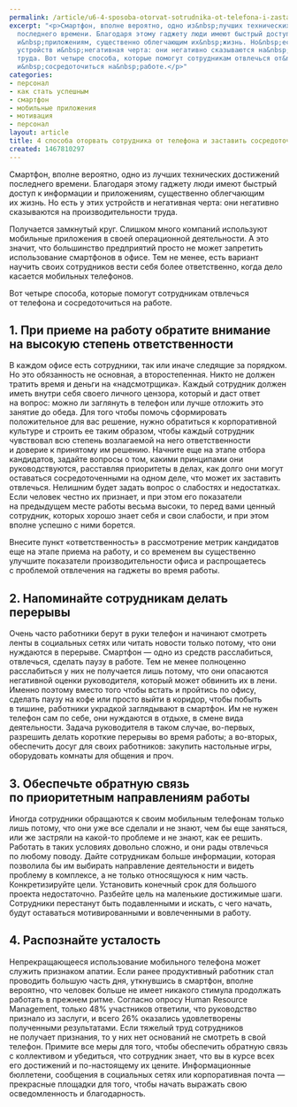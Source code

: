 ```yaml
---
permalink: /article/u6-4-sposoba-otorvat-sotrudnika-ot-telefona-i-zastavit-sosredotochitsya-na-rabote
excerpt: "<p>Смартфон, вполне вероятно, одно из&nbsp;лучших технических достижений
  последнего времени. Благодаря этому гаджету люди имеют быстрый доступ к&nbsp;информации
  и&nbsp;приложениям, существенно облегчающим их&nbsp;жизнь. Но&nbsp;есть у&nbsp;этих
  устройств и&nbsp;негативная черта: они негативно сказываются на&nbsp;производительности
  труда. Вот четыре способа, которые помогут сотрудникам отвлечься от&nbsp;телефона
  и&nbsp;сосредоточиться на&nbsp;работе.</p>"
categories:
- персонал
- как стать успешным
- смартфон
- мобильные приложения
- мотивация
- персонал
layout: article
title: 4 способа оторвать сотрудника от телефона и заставить сосредоточиться на работе
created: 1467810297
---
```

<p>Смартфон, вполне вероятно, одно из&nbsp;лучших технических достижений последнего времени. Благодаря этому гаджету люди имеют быстрый доступ к&nbsp;информации и&nbsp;приложениям, существенно облегчающим их&nbsp;жизнь. Но&nbsp;есть у&nbsp;этих устройств и&nbsp;негативная черта: они негативно сказываются на&nbsp;производительности труда. </p>
<p>Получается замкнутый круг. Слишком много компаний используют мобильные приложения в&nbsp;своей операционной деятельности. А&nbsp;это значит, что большинство предприятий просто не&nbsp;может запретить использование смартфонов в&nbsp;офисе. Тем не&nbsp;менее, есть вариант научить своих сотрудников вести себя более ответственно, когда дело касается мобильных телефонов.</p>
<p>Вот четыре способа, которые помогут сотрудникам отвлечься от&nbsp;телефона и&nbsp;сосредоточиться на&nbsp;работе.</p>
<h2>1. При приеме на&nbsp;работу обратите внимание на&nbsp;высокую степень ответственности</h2>
<p>В&nbsp;каждом офисе есть сотрудники, так или иначе следящие за&nbsp;порядком. Но&nbsp;это обязанность не&nbsp;основная, а&nbsp;второстепенная. Никто не&nbsp;должен тратить время и&nbsp;деньги на&nbsp;«надсмотрщика». Каждый сотрудник должен иметь внутри себя своего личного цензора, который и&nbsp;даст ответ на&nbsp;вопрос: можно&nbsp;ли заглянуть в&nbsp;телефон или лучше отложить это занятие до&nbsp;обеда. Для того чтобы помочь сформировать положительное для вас решение, нужно обратиться к&nbsp;корпоративной культуре и&nbsp;строить ее&nbsp;таким образом, чтобы каждый сотрудник чувствовал всю степень возлагаемой на&nbsp;него ответственности и&nbsp;доверие к&nbsp;принятому им&nbsp;решению. Начните еще на&nbsp;этапе отбора кандидатов, задайте вопросы о&nbsp;том, какими принципами они руководствуются, расставляя приоритеты в&nbsp;делах, как долго они могут оставаться сосредоточенными на&nbsp;одном деле, что может их&nbsp;заставить отвлечься. Нелишним будет задать вопрос о&nbsp;слабостях и&nbsp;недостатках. Если человек честно их&nbsp;признает, и&nbsp;при этом его показатели на&nbsp;предыдущем месте работы весьма высоки, то&nbsp;перед вами ценный сотрудник, которых хорошо знает себя и&nbsp;свои слабости, и&nbsp;при этом вполне успешно с&nbsp;ними борется.</p>
<p>Внесите пункт «ответственность» в&nbsp;рассмотрение метрик кандидатов еще на&nbsp;этапе приема на&nbsp;работу, и&nbsp;со&nbsp;временем вы&nbsp;существенно улучшите показатели производительности офиса и&nbsp;распрощаетесь с&nbsp;проблемой отвлечения на&nbsp;гаджеты во&nbsp;время работы.</p>
<h2>2. Напоминайте сотрудникам делать перерывы</h2>
<p>Очень часто работники берут в&nbsp;руки телефон и&nbsp;начинают смотреть ленты в&nbsp;социальных сетях или читать новости только потому, что они нуждаются в&nbsp;перерыве. Смартфон&nbsp;— одно из&nbsp;средств расслабиться, отвлечься, сделать паузу в&nbsp;работе. Тем не&nbsp;менее полноценно расслабиться у&nbsp;них не&nbsp;получается лишь потому, что они опасаются негативной оценки руководителя, который может обвинить их&nbsp;в&nbsp;лени. Именно поэтому вместо того чтобы встать и&nbsp;пройтись по&nbsp;офису, сделать паузу на&nbsp;кофе или просто выйти в&nbsp;коридор, чтобы побыть в&nbsp;тишине, работники украдкой заглядывают в&nbsp;смартфон. Им&nbsp;не&nbsp;нужен телефон сам по&nbsp;себе, они нуждаются в&nbsp;отдыхе, в&nbsp;смене вида деятельности. Задача руководителя в&nbsp;таком случае, во-первых, разрешить делать короткие перерывы во&nbsp;время работы; а&nbsp;во-вторых, обеспечить досуг для своих работников: закупить настольные игры, оборудовать комнаты для общения и&nbsp;проч.</p>
<h2>3. Обеспечьте обратную связь по&nbsp;приоритетным направлениям работы</h2>
<p>Иногда сотрудники обращаются к&nbsp;своим мобильным телефонам только лишь потому, что они уже все сделали и&nbsp;не&nbsp;знают, чем&nbsp;бы еще заняться, или&nbsp;же застряли на&nbsp;какой-то проблеме и&nbsp;не&nbsp;знают, как ее&nbsp;решить. Работать в&nbsp;таких условиях довольно сложно, и&nbsp;они рады отвлечься по&nbsp;любому поводу. Дайте сотрудникам больше информации, которая позволила&nbsp;бы им&nbsp;выбирать направление деятельности и&nbsp;видеть проблему в&nbsp;комплексе, а&nbsp;не&nbsp;только относящуюся к&nbsp;ним часть. Конкретизируйте цели. Установить конечный срок для большого проекта недостаточно. Разбейте цель на&nbsp;маленькие достижимые шаги. Сотрудники перестанут быть подавленными и&nbsp;искать, с&nbsp;чего начать, будут оставаться мотивированными и&nbsp;вовлеченными в&nbsp;работу.</p>
<h2>4. Распознайте усталость</h2>
<p>Непрекращающееся использование мобильного телефона может служить признаком апатии. Если ранее продуктивный работник стал проводить большую часть дня, уткнувшись в&nbsp;смартфон, вполне вероятно, что человек больше не&nbsp;имеет никакого стимула продолжать работать в&nbsp;прежнем ритме. Согласно опросу Human Resource Management, только&nbsp;48% участников ответили, что руководство признало из&nbsp;заслуги, и&nbsp;всего&nbsp;26% оказались удовлетворены полученными результатами. Если тяжелый труд сотрудников не&nbsp;получает признания, то&nbsp;у&nbsp;них нет оснований не&nbsp;смотреть в&nbsp;свой телефон. Примите все меры для того, чтобы обеспечить обратную связь с&nbsp;коллективом и&nbsp;убедиться, что сотрудник знает, что вы&nbsp;в&nbsp;курсе всех его достижений и&nbsp;по-настоящему их&nbsp;цените. Информационные бюллетени, сообщения в&nbsp;социальных сетях или корпоративная почта&nbsp;— прекрасные площадки для того, чтобы начать выражать свою осведомленность и&nbsp;благодарность.</p>
